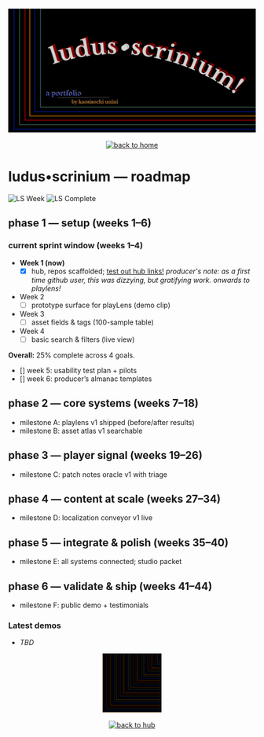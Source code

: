 <p align="center">
  <img src="./hero.png" alt="LUDUS SCRINIUM — roadmap" width="820">
</p>

<p align="center">
  <a href="https://github.com/ludus-scrinium/ludus-scrinium-hub/blob/main/README.md">
    <img src="https://img.shields.io/badge/←%20back%20to%20home-111?style=for-the-badge" alt="back to home">
  </a>
</p>

# ludus•scrinium — roadmap

![LS Week](https://img.shields.io/badge/ls%20week-1%2F44-informational)
![LS Complete](https://img.shields.io/badge/sprint%20complete-25%25-red)

## phase 1 — setup (weeks 1–6)
<!-- LS:ROADMAP_WIDGET_START -->
### current sprint window (weeks 1–4)
- **Week 1 (now)**
  - [x] hub, repos scaffolded; [test out hub links!](https://github.com/ludus-scrinium/ludus-scrinium-hub/blob/main/README.md) *producer's note: as a first time github user, this was dizzying, but gratifying work. onwards to playlens!*
- Week 2
  - [ ] prototype surface for playLens (demo clip)
- Week 3
  - [ ] asset fields & tags (100-sample table)
- Week 4
  - [ ] basic search & filters (live view)

**Overall:** 25% complete across 4 goals.
<!-- LS:ROADMAP_WIDGET_END -->

- [] week 5: usability test plan + pilots
- [] week 6: producer’s almanac templates

## phase 2 — core systems (weeks 7–18)
- milestone A: playlens v1 shipped (before/after results)
- milestone B: asset atlas v1 searchable

## phase 3 — player signal (weeks 19–26)
- milestone C: patch notes oracle v1 with triage

## phase 4 — content at scale (weeks 27–34)
- milestone D: localization conveyor v1 live

## phase 5 — integrate & polish (weeks 35–40)
- milestone E: all systems connected; studio packet

## phase 6 — validate & ship (weeks 41–44)
- milestone F: public demo + testimonials

### Latest demos
- *TBD*

<p align="center">
  <a href="https://github.com/ludus-scrinium/ludus-scrinium-hub/blob/main/README.md">
    <img src="./heropfp.png" alt="heropfp" width="120">
  </a>
</p>

<p align="center">
  <a href="https://github.com/ludus-scrinium/ludus-scrinium-hub/blob/main/README.md">
    <img src="https://img.shields.io/badge/back%20to%20hub-111?style=for-the-badge" alt="back to hub">
  </a>
</p>

